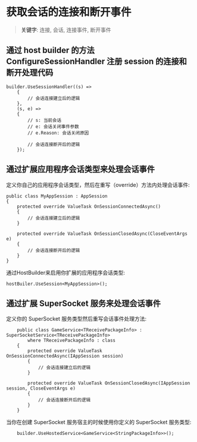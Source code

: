 # 获取会话的连接和断开事件

> __关键字__: 连接, 会话, 连接事件, 断开事件

## 通过 host builder 的方法 ConfigureSessionHandler 注册 session 的连接和断开处理代码

    builder.UseSessionHandler((s) =>
        {
            // 会话连接建立后的逻辑
        },
        (s, e) =>
        {
            // s: 当前会话
            // e: 会话关闭事件参数
            // e.Reason: 会话关闭原因

            // 会话连接断开后的逻辑
        });

## 通过扩展应用程序会话类型来处理会话事件

定义你自己的应用程序会话类型，然后在重写（override）方法内处理会话事件:

    public class MyAppSession : AppSession
    {
        protected override ValueTask OnSessionConnectedAsync()
        {
            // 会话连接建立后的逻辑
        }

        protected override ValueTask OnSessionClosedAsync(CloseEventArgs e)
        {
            // 会话连接断开后的逻辑
        }
    }

通过HostBuilder来启用你扩展的应用程序会话类型:

    hostBuiler.UseSession<MyAppSession>();


## 通过扩展 SuperSocket 服务来处理会话事件

定义你的 SuperSocket 服务类型然后重写会话事件处理方法:

        public class GameService<TReceivePackageInfo> : SuperSocketService<TReceivePackageInfo>
            where TReceivePackageInfo : class
        {
            protected override ValueTask OnSessionConnectedAsync(IAppSession session)
            {
                // 会话连接建立后的逻辑
            }

            protected override ValueTask OnSessionClosedAsync(IAppSession session, CloseEventArgs e)
            {
                // 会话连接断开后的逻辑
            }
        }

当你在创建 SuperSocket 服务宿主的时候使用你定义的 SuperSocket 服务类型:

        builder.UseHostedService<GameService<StringPackageInfo>>();
